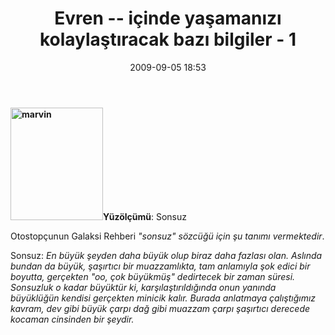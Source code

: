 ﻿---
layout: post
title: Evren -- i&ccedil;inde ya&#351;aman&#305;z&#305; kolayla&#351;t&#305;racak baz&#305; bilgiler - 1
date: 2009-09-05 18:53
comments: true
categories: []
---
<strong><img class="alignleft size-medium wp-image-1282" title="marvin" src="http://onurbaykal.com.tr/wp-content/uploads/2009/09/marvin-246x300.jpg" alt="marvin" width="148" height="180" />Yüzölçümü</strong>: Sonsuz

Otostopçunun Galaksi Rehberi <em>"sonsuz" sözcüğü için şu tanımı vermektedir</em>.

Sonsuz: <em>En büyük şeyden daha büyük olup biraz daha fazlası olan. Aslında bundan da büyük, şaşırtıcı bir muazzamlıkta, tam anlamıyla şok edici bir boyutta, gerçekten "oo, çok büyükmüş" dedirtecek bir zaman süresi. Sonsuzluk o kadar büyüktür ki, karşılaştırıldığında onun yanında büyüklüğün kendisi gerçekten minicik kalır. Burada anlatmaya çalıştığımız kavram, dev gibi büyük çarpı dağ gibi muazzam çarpı şaşırtıcı derecede kocaman cinsinden bir şeydir.</em>
